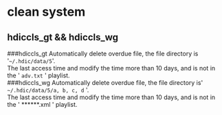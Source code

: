 clean system
============
hdiccls_gt  &&  hdiccls_wg
--------------------------

###hdiccls_gt
Automatically delete overdue file, the file directory is '`~/.hdic/data/5`'.<br>
The last access time and modify the time more than 10 days, and is not in the ' `adv.txt` ' playlist.</br>
###hdiccls_wg
Automatically delete overdue file, the file directory is' `~/.hdic/data/5/a, b, c, d` '.<br>
The last access time and modify the time more than 10 days, and is not in the ' ******.xml  ' playlist.</br>
